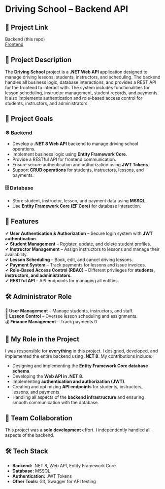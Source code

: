 # Driving School – Backend API  

## 📌 Project Link  
Backend (this repo)  
[ Frontend](https://github.com/Michalkacprzak54/DrivingSchoolReactApp)
## 📖 Project Description  
The **Driving School** project is a **.NET Web API** application designed to manage driving lessons, students, instructors, and scheduling. The backend handles all business logic, database interactions, and provides a REST API for the frontend to interact with. The system includes functionalities for lesson scheduling, instructor management, student records, and payments. It also implements authentication and role-based access control for students, instructors, and administrators.  

## 🎯 Project Goals  
### ⚙️ Backend  
- Develop a **.NET 8 Web API** backend to manage driving school operations.  
- Implement business logic using **Entity Framework Core**.  
- Provide a RESTful API for frontend communication.  
- Ensure secure authentication and authorization using **JWT Tokens**.  
- Support **CRUD operations** for students, instructors, lessons, and payments.  

### 🗄️ Database  
- Store student, instructor, lesson, and payment data using **MSSQL**.  
- Use **Entity Framework Core (EF Core)** for database interaction.  

## 🚀 Features  
✔ **User Authentication & Authorization** – Secure login system with **JWT authentication**.  
✔ **Student Management** – Register, update, and delete student profiles.  
✔ **Instructor Management** – Assign instructors to lessons and manage their availability.  
✔ **Lesson Scheduling** – Book, edit, and cancel driving lessons.  
✔ **Payment System** – Track payments for lessons and issue invoices.  
✔ **Role-Based Access Control (RBAC)** – Different privileges for **students, instructors, and administrators**.  
✔ **RESTful API** – API endpoints for managing all entities.  

## 🛠️ Administrator Role  
👤 **User Management** – Manage students, instructors, and staff.  
📅 **Lesson Control** – Oversee lesson scheduling and assignments.  
💰 **Finance Management** – Track payments.0

## 💼 My Role in the Project  
I was responsible for **everything** in this project. I designed, developed, and implemented the entire backend using **.NET 8**. My contributions include:  
- Designing and implementing the **Entity Framework Core database schema**.  
- Developing the **Web API in .NET 8**.  
- Implementing **authentication and authorization (JWT)**.  
- Creating and optimizing **API endpoints** for students, instructors, lessons, and payments.  
- Handling all aspects of the **backend infrastructure** and ensuring smooth communication with the database.  

## 🤝 Team Collaboration  
This project was a **solo development** effort. I independently handled all aspects of the backend.  

## 🛠️ Tech Stack  
- **Backend:** .NET 8, Web API, Entity Framework Core  
- **Database:** MSSQL  
- **Authentication:** JWT Tokens  
- **Other Tools:** Git, Swagger for API testing  

